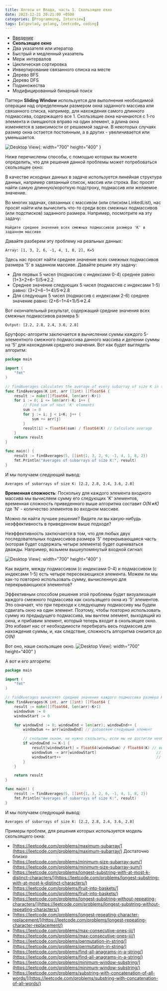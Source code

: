 ```yaml
---
title: Алгосы от Влада, часть 1. Скользящее окно
date: 2023-12-21 20:21:00 +0500
categories: [Programming, Interview]
tags: [algovlad, golang, leetcode, coding]
---
```


* [Введение](https://krilovskiy.com/posts/algo-patterns/)
* <b>Скользящее окно</b>
* Два указателя или итератор
* Быстрый и медленный указатель
* Мерж интервалов
* Циклическая сортировка
* Инвертирование связанного списка на месте
* Дерево BFS
* Дерево DFS
* Подмножества
* Модифицированный бинарный поиск

Паттерн <b>Sliding Window</b> используется для выполнения необходимой операции над определенным размером окна 
заданного массива или связанного списка, например, для нахождения самого длинного подмассива, 
содержащего все 1. Скользящие окна начинаются с 1-го элемента и смещаются вправо на один элемент,
а длина окна изменяется в зависимости от решаемой задачи. В некоторых случаях размер окна остается 
постоянным, а в других - увеличивается или уменьшается.

![Desktop View](/assets/img/posts/2023-12-21-algo-patterns-sliding-window/sliding-window.svg){: width="700" height="400" }

Ниже перечислены способы, с помощью которых вы можете определить, что для решения данной проблемы может потребоваться скользящее окно:

В качестве исходных данных в задаче используется линейная структура данных, например связанный список, массив или строка.
Вас просят найти самую длинную/короткую подстроку, подмассив или желаемое значение.

Во многих задачах, связанных с массивом (или списком LinkedList), нас просят найти или вычислить что-то среди всех смежных подмассивов (или подсписков) заданного размера. Например, посмотрите на эту задачу:

```
Найдите среднее значение всех смежных подмассивов размера 'K' в заданном массиве
```

Давайте разберем эту проблему на реальных данных:

```
Array: [1, 3, 2, 6, -1, 4, 1, 8, 2], K=5
```

Здесь нас просят найти среднее значение всех смежных подмассивов размера '5' в заданном массиве. Давайте решим эту задачу:

* Для первых 5 чисел (подмассив с индексами 0-4) среднее равно: (1+3+2+6−1)/5=>2.2
* Среднее значение следующих 5 чисел (подмассив с индексами 1-5) равно: (3+2+6−1+4)/5=>2.8
* Для следующих 5 чисел (подмассив с индексами 2-6) среднее значение равно: (2+6−1+4+1)/5=>2.4

Вот окончательный результат, содержащий средние значения всех смежных подмассивов размера 5:
```
Output: [2.2, 2.8, 2.4, 3.6, 2.8]
```

Брутфорс-алгоритм заключается в вычислении суммы каждого 5-элементного смежного подмассива данного массива и 
делении суммы на '5' для нахождения среднего значения. Вот как будет выглядеть алгоритм:

```go
package main

import (
	"fmt"
)

// findAverages calculates the average of every subarray of size K in the array.
func findAverages(K int, arr []int) []float64 {
	result := make([]float64, len(arr)-K+1)
	for i := 0; i <= len(arr)-K; i++ {
		// Find sum of next 'K' elements
		sum := 0
		for j := i; j < i+K; j++ {
			sum += arr[j]
		}
		result[i] = float64(sum) / float64(K) // Calculate average
	}
	return result
}

func main() {
	result := findAverages(5, []int{1, 3, 2, 6, -1, 4, 1, 8, 2})
	fmt.Println("Averages of subarrays of size K:", result)
}
```

И мы получаем следующий вывод: 
```
Averages of subarrays of size K: [2.2, 2.8, 2.4, 3.6, 2.8]
```

<b>Временная сложность</b>: Поскольку для каждого элемента входного массива мы вычисляем сумму 
его следующих 'K' элементов, временная сложность приведенного выше алгоритма составит
<i>O(N∗K)</i> где 'N' - количество элементов во входном массиве.

Можно ли найти лучшее решение? Видите ли вы какую-нибудь неэффективность в приведенном выше подходе?

Неэффективность заключается в том, что для любых двух последовательных подмассивов размера '5' перекрывающаяся 
часть (которая будет содержать четыре элемента) будет оцениваться дважды. 
Например, возьмем вышеупомянутый входной сигнал:

![Desktop View](/assets/img/posts/2023-12-21-algo-patterns-sliding-window/sub-array.svg){: width="700" height="400" }

Как видите, между подмассивом (с индексами 0-4) и подмассивом (с индексами 1-5) есть четыре пересекающихся элемента. Можем ли мы как-то повторно использовать сумму, вычисленную для перекрывающихся элементов?

Эффективным способом решения этой проблемы будет визуализация каждого смежного подмассива 
как скользящего окна из '5' элементов. Это означает, что при переходе к следующему подмассиву мы будем сдвигать окно 
на один элемент. Поэтому, чтобы повторно использовать сумму из предыдущего подмассива, мы вычтем элемент, выходящий 
из окна, и прибавим элемент, который теперь входит в скользящее окно. Это избавит нас от необходимости перебирать 
весь подмассив для нахождения суммы, и, как следствие, сложность алгоритма снизится до <i>O(N)</i>

Вот оно, наше скользящее окно.
![Desktop View](/assets/img/posts/2023-12-21-algo-patterns-sliding-window/sliding-window.svg){: width="700" height="400" }

А вот и его алгоритм: 
```go
package main

import (
	"fmt"
)

// findAverages вычисляет среднее значение каждого подмассива размера K в массиве.
func findAverages(K int, arr []int) []float64 {
	result := make([]float64, len(arr)-K+1)
	windowSum := 0
	windowStart := 0

	for windowEnd := 0; windowEnd < len(arr); windowEnd++ {
		windowSum += arr[windowEnd] // добавляем следующий элемент

		// скользим окном, не нужно скользить, если мы не достигли необходимого размера окна 'K'
		if windowEnd >= K-1 {
			result[windowStart] = float64(windowSum) / float64(K) // вычисляем среднее
			windowSum -= arr[windowStart]                           // вычитаем элемент, выходящий за окно
			windowStart++                                           // двигаем окно вперёд
		}
	}

	return result
}

func main() {
	result := findAverages(5, []int{1, 3, 2, 6, -1, 4, 1, 8, 2})
	fmt.Println("Averages of subarrays of size K:", result)
}
```

И мы получаем следующий вывод:
```
Averages of subarrays of size K: [2.2, 2.8, 2.4, 3.6, 2.8]
```


Примеры проблем, для решения которых используется модель скользящего окна:

* [https://leetcode.com/problems/maximum-subarray/](https://leetcode.com/problems/maximum-subarray/) Достаточно близко
* [https://leetcode.com/problems/minimum-size-subarray-sum/](https://leetcode.com/problems/minimum-size-subarray-sum/)
* [https://leetcode.com/problems/longest-substring-with-at-most-k-distinct-characters/](https://leetcode.com/problems/longest-substring-with-at-most-k-distinct-characters/)
* [https://leetcode.com/problems/fruit-into-baskets/](https://leetcode.com/problems/fruit-into-baskets/)
* [https://leetcode.com/problems/longest-substring-without-repeating-characters/](https://leetcode.com/problems/longest-substring-without-repeating-characters/)
* [https://leetcode.com/problems/longest-repeating-character-replacement/](https://leetcode.com/problems/longest-repeating-character-replacement/)
* [https://leetcode.com/problems/max-consecutive-ones-iii/](https://leetcode.com/problems/max-consecutive-ones-iii/)
* [https://leetcode.com/problems/permutation-in-string/](https://leetcode.com/problems/permutation-in-string/)
* [https://leetcode.com/problems/find-all-anagrams-in-a-string/](https://leetcode.com/problems/find-all-anagrams-in-a-string/)
* [https://leetcode.com/problems/minimum-window-substring/](https://leetcode.com/problems/minimum-window-substring/)
* [https://leetcode.com/problems/substring-with-concatenation-of-all-words/](https://leetcode.com/problems/substring-with-concatenation-of-all-words/)

